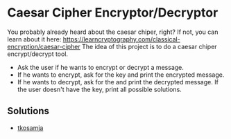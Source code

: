# Caesar Cipher Encryptor/Decryptor
You probably already heard about the caesar chiper, right? If not, you can learn about it here: https://learncryptography.com/classical-encryption/caesar-cipher
The idea of this project is to do a caesar chiper encrypt/decrypt tool.

- Ask the user if he wants to encrypt or decrypt a message.
- If he wants to encrypt, ask for the key and print the encrypted message.
- If he wants to decrypt, ask for the and print the decrypted message. If the user doesn't have the key, print all possible solutions.

## Solutions
- [tkosamja](https://github.com/tkosamja/caesar-cipher/blob/master/caesar-cipher.py)
